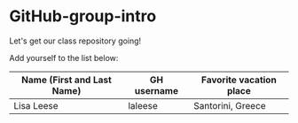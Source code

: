 # GitHub-group-intro
Let's get our class repository going!

Add yourself to the list below:

| Name (First and Last Name) | GH username | Favorite vacation place |
| --- | --- | --- |
| Lisa Leese | laleese | Santorini, Greece |
